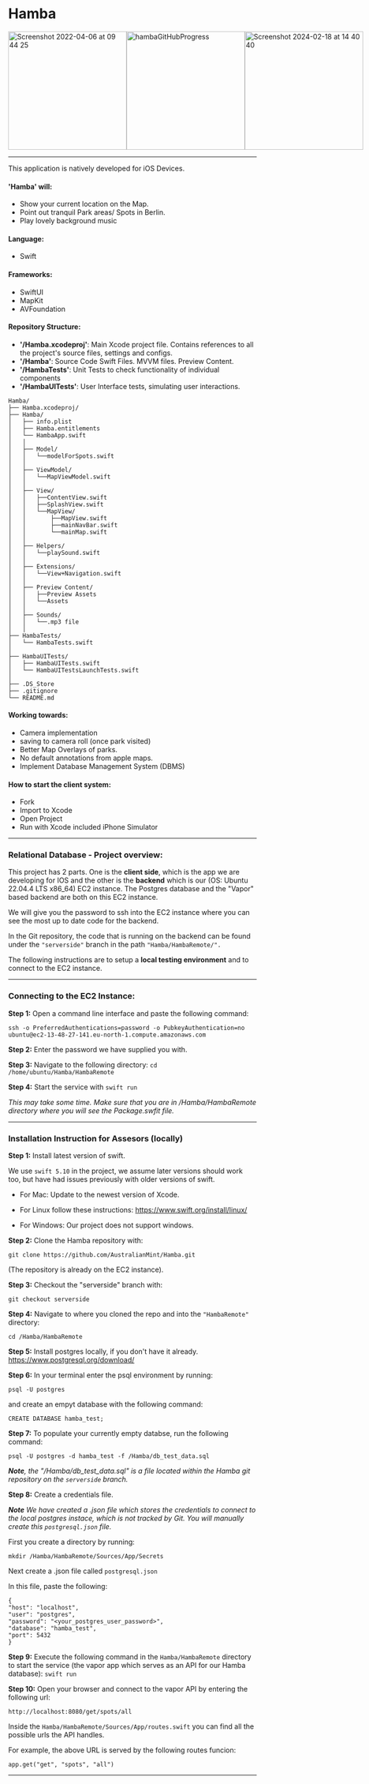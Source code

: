 # Hamba

<div style="display: flex;">
  <img width="240,5" alt="Screenshot 2022-04-06 at 09 44 25" src="https://user-images.githubusercontent.com/43207309/161922518-e9301690-4d47-4364-a4de-fd4aec1b1528.png">
  <img width="240,5" alt="hambaGitHubProgress" src="https://github.com/AustralianMint/Hamba/assets/43207309/50f54d4e-8900-4d23-b5b3-51d2e1de2bec">
  <img width="240,5" alt="Screenshot 2024-02-18 at 14 40 40" src="https://github.com/AustralianMint/Hamba/assets/43207309/6e48c2aa-265b-449f-8687-e3a4b901fb4d">
</div>

--- 


This application is natively developed for iOS Devices.

#### **'Hamba' will**:
- Show your current location on the Map.
- Point out tranquil Park areas/ Spots in Berlin.
- Play lovely background music

#### **Language**: 
- Swift

#### **Frameworks**: 
- SwiftUI 
- MapKit 
- AVFoundation

#### **Repository Structure**:

- **'/Hamba.xcodeproj'**: Main Xcode project file. Contains references to all the project's source files, settings and configs.
- **'/Hamba'**: Source Code Swift Files. MVVM files. Preview Content.
- **'/HambaTests'**: Unit Tests to check functionality of individual components
- **'/HambaUITests'**: User Interface tests, simulating user interactions.

```
Hamba/
├── Hamba.xcodeproj/  
├── Hamba/             
│   ├── info.plist
│   ├── Hamba.entitlements
│   └── HambaApp.swift
│   │
│   ├── Model/
│   │   └──modelForSpots.swift
│   │
│   ├── ViewModel/
│   │   └──MapViewModel.swift
│   │
│   ├── View/
│   │   ├──ContentView.swift
│   │   ├──SplashView.swift
│   │   └──MapView/
│   │       ├──MapView.swift
│   │       ├──mainNavBar.swift
│   │       └──mainMap.swift
│   │  
│   ├── Helpers/
│   │   └──playSound.swift
│   │
│   ├── Extensions/
│   │   └──View+Navigation.swift
│   │
│   ├── Preview Content/
│   │   ├──Preview Assets
│   │   └──Assets
│   │
│   ├── Sounds/
│   │   └──.mp3 file
│   │
├── HambaTests/
│   └── HambaTests.swift
│
├── HambaUITests/
│   ├── HambaUITests.swift
│   └── HambaUITestsLaunchTests.swift
│
├── .DS_Store
├── .gitignore
└── README.md

```

#### **Working towards**:
- Camera implementation
- saving to camera roll (once park visited)
- Better Map Overlays of parks.
- No default annotations from apple maps.
- Implement Database Management System (DBMS)

#### **How to start the client system**: 

- Fork
- Import to Xcode
- Open Project
- Run with Xcode included iPhone Simulator

---

### Relational Database - Project overview:

This project has 2 parts. One is the **client side**, which is the app we are developing for IOS and the other is the **backend** which is our (OS: Ubuntu 22.04.4 LTS x86_64) EC2 instance. The Postgres database and the "Vapor" based backend are both on this EC2 instance.

We will give you the password to ssh into the EC2 instance where you can see the most up to date code for the backend. 

In the Git repository, the code that is running on the backend can be found under the ```"serverside"``` branch in the path ```"Hamba/HambaRemote/".```

The following instructions are to setup a **local testing environment** and to connect to the EC2 instance.  


---

### Connecting to the EC2 Instance:

**Step 1:** Open a command line interface and paste the following command:

```
ssh -o PreferredAuthentications=password -o PubkeyAuthentication=no ubuntu@ec2-13-48-27-141.eu-north-1.compute.amazonaws.com
```

**Step 2:** Enter the password we have supplied you with.

**Step 3:** Navigate to the following directory:
```cd /home/ubuntu/Hamba/HambaRemote```


**Step 4:** Start the service with ```swift run``` 
 
*This may take some time. Make sure that you are in /Hamba/HambaRemote directory where you will see the Package.swfit file.*

---


### Installation Instruction for Assesors (locally)

**Step 1:** Install latest version of swift. </br>


We use ```swift 5.10``` in the project, we assume later versions should work too, but have had issues previously with older versions of swift.

- For Mac: Update to the newest version of Xcode.

- For Linux follow these instructions: https://www.swift.org/install/linux/ 

- For Windows: Our project does not support windows.

**Step 2:** Clone the Hamba repository with:   

```git clone https://github.com/AustralianMint/Hamba.git``` 

(The repository is already on the EC2 instance).

**Step 3:** Checkout the "serverside" branch with:

```git checkout serverside```

**Step 4:** Navigate to where you cloned the repo and into the ```"HambaRemote"``` directory:

```cd /Hamba/HambaRemote```


**Step 5:**  Install postgres locally, if you don't have it already.
https://www.postgresql.org/download/


**Step 6:** In your terminal enter the psql environment by running:

```psql -U postgres```


and create an empyt database with the following command:


```CREATE DATABASE hamba_test;```

**Step 7:** To populate your currently empty databse, run the following command:


```psql -U postgres -d hamba_test -f /Hamba/db_test_data.sql```

***Note**, the "/Hamba/db_test_data.sql" is a file located within the Hamba git repository on the ```serverside``` branch.* 


**Step 8:** Create a credentials file.

***Note** We have created a .json file which stores the credentials to connect to the local postgres instace, which is not tracked by Git. You will manually create this ```postgresql.json``` file.*

First you create a directory by running:

```mkdir /Hamba/HambaRemote/Sources/App/Secrets```

Next create a .json file called ```postgresql.json```

In this file, paste the following:

```
{
"host": "localhost",
"user": "postgres",
"password": "<your_postgres_user_password>",
"database": "hamba_test",
"port": 5432
}
```


**Step 9:** Execute the following command in the ```Hamba/HambaRemote``` directory to start the service (the vapor app which serves as an API for our Hamba database): ```swift run```


**Step 10:** Open your browser and connect to the vapor API by entering the following url:

```http://localhost:8080/get/spots/all```

Inside the ```Hamba/HambaRemote/Sources/App/routes.swift``` you can find all the possible urls the API handles.

For example, the above URL is served by the following routes funcion:

```app.get("get", "spots", "all")```

---
